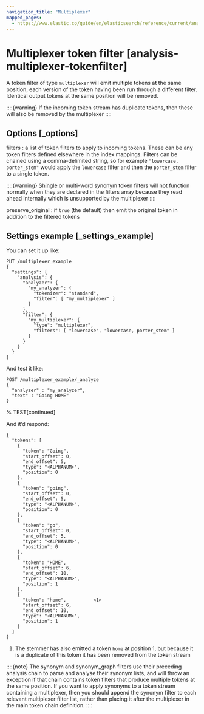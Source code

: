 ```yaml
---
navigation_title: "Multiplexer"
mapped_pages:
  - https://www.elastic.co/guide/en/elasticsearch/reference/current/analysis-multiplexer-tokenfilter.html
---
```


# Multiplexer token filter [analysis-multiplexer-tokenfilter]


A token filter of type `multiplexer` will emit multiple tokens at the same position, each version of the token having been run through a different filter. Identical output tokens at the same position will be removed.

::::{warning}
If the incoming token stream has duplicate tokens, then these will also be removed by the multiplexer
::::



## Options [_options]

filters
:   a list of token filters to apply to incoming tokens. These can be any token filters defined elsewhere in the index mappings. Filters can be chained using a comma-delimited string, so for example `"lowercase, porter_stem"` would apply the `lowercase` filter and then the `porter_stem` filter to a single token.

::::{warning}
[Shingle](/reference/text-analysis/analysis-shingle-tokenfilter.md) or multi-word synonym token filters will not function normally when they are declared in the filters array because they read ahead internally which is unsupported by the multiplexer
::::


preserve_original
:   if `true` (the default) then emit the original token in addition to the filtered tokens


## Settings example [_settings_example]

You can set it up like:

```console
PUT /multiplexer_example
{
  "settings": {
    "analysis": {
      "analyzer": {
        "my_analyzer": {
          "tokenizer": "standard",
          "filter": [ "my_multiplexer" ]
        }
      },
      "filter": {
        "my_multiplexer": {
          "type": "multiplexer",
          "filters": [ "lowercase", "lowercase, porter_stem" ]
        }
      }
    }
  }
}
```

And test it like:

```console
POST /multiplexer_example/_analyze
{
  "analyzer" : "my_analyzer",
  "text" : "Going HOME"
}
```
%  TEST[continued]

And it’d respond:

```console-result
{
  "tokens": [
    {
      "token": "Going",
      "start_offset": 0,
      "end_offset": 5,
      "type": "<ALPHANUM>",
      "position": 0
    },
    {
      "token": "going",
      "start_offset": 0,
      "end_offset": 5,
      "type": "<ALPHANUM>",
      "position": 0
    },
    {
      "token": "go",
      "start_offset": 0,
      "end_offset": 5,
      "type": "<ALPHANUM>",
      "position": 0
    },
    {
      "token": "HOME",
      "start_offset": 6,
      "end_offset": 10,
      "type": "<ALPHANUM>",
      "position": 1
    },
    {
      "token": "home",          <1>
      "start_offset": 6,
      "end_offset": 10,
      "type": "<ALPHANUM>",
      "position": 1
    }
  ]
}
```

1. The stemmer has also emitted a token `home` at position 1, but because it is a duplicate of this token it has been removed from the token stream


::::{note}
The synonym and synonym_graph filters use their preceding analysis chain to parse and analyse their synonym lists, and will throw an exception if that chain contains token filters that produce multiple tokens at the same position. If you want to apply synonyms to a token stream containing a multiplexer, then you should append the synonym filter to each relevant multiplexer filter list, rather than placing it after the multiplexer in the main token chain definition.
::::


